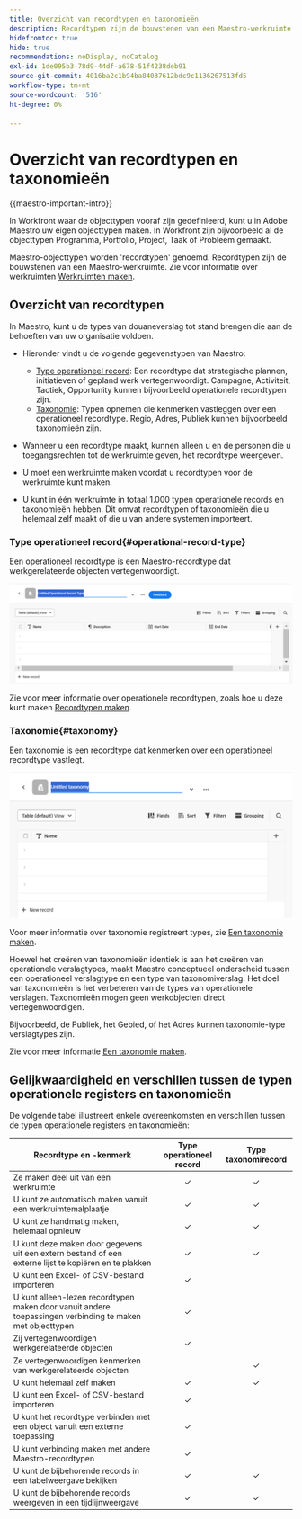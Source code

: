 ```yaml
---
title: Overzicht van recordtypen en taxonomieën
description: Recordtypen zijn de bouwstenen van een Maestro-werkruimte.
hidefromtoc: true
hide: true
recommendations: noDisplay, noCatalog
exl-id: 1de095b3-78d9-44df-a678-51f4238deb91
source-git-commit: 4016ba2c1b94ba84037612bdc9c1136267513fd5
workflow-type: tm+mt
source-wordcount: '516'
ht-degree: 0%

---
```


<!--udpate the metadata with real information when making this avilable in TOC and in the left nav-->

# Overzicht van recordtypen en taxonomieën

{{maestro-important-intro}}

In Workfront waar de objecttypen vooraf zijn gedefinieerd, kunt u in Adobe Maestro uw eigen objecttypen maken. In Workfront zijn bijvoorbeeld al de objecttypen Programma, Portfolio, Project, Taak of Probleem gemaakt.

Maestro-objecttypen worden &#39;recordtypen&#39; genoemd. Recordtypen zijn de bouwstenen van een Maestro-werkruimte. Zie voor informatie over werkruimten [Werkruimten maken](../architecture/create-workspaces.md).

## Overzicht van recordtypen

In Maestro, kunt u de types van douaneverslag tot stand brengen die aan de behoeften van uw organisatie voldoen.

* Hieronder vindt u de volgende gegevenstypen van Maestro:

   * [Type operationeel record](#operational-record-type): Een recordtype dat strategische plannen, initiatieven of gepland werk vertegenwoordigt. Campagne, Activiteit, Tactiek, Opportunity kunnen bijvoorbeeld operationele recordtypen zijn.
   * [Taxonomie](#taxonomy): Typen opnemen die kenmerken vastleggen over een operationeel recordtype. Regio, Adres, Publiek kunnen bijvoorbeeld taxonomieën zijn.

* Wanneer u een recordtype maakt, kunnen alleen u en de personen die u toegangsrechten tot de werkruimte geven, het recordtype weergeven.
* U moet een werkruimte maken voordat u recordtypen voor de werkruimte kunt maken.
* U kunt in één werkruimte in totaal 1.000 typen operationele records en taxonomieën hebben. Dit omvat recordtypen of taxonomieën die u helemaal zelf maakt of die u van andere systemen importeert.

### Type operationeel record{#operational-record-type}

Een operationeel recordtype is een Maestro-recordtype dat werkgerelateerde objecten vertegenwoordigt.

![](assets/operational-record-type-blank.png)

Zie voor meer informatie over operationele recordtypen, zoals hoe u deze kunt maken [Recordtypen maken](../architecture/create-record-types.md).

### Taxonomie{#taxonomy}

Een taxonomie is een recordtype dat kenmerken over een operationeel recordtype vastlegt.

![](assets/taxonomy-record-type-blank.png)

Voor meer informatie over taxonomie registreert types, zie [Een taxonomie maken](../architecture/create-a-taxonomy.md).

Hoewel het creëren van taxonomieën identiek is aan het creëren van operationele verslagtypes, maakt Maestro conceptueel onderscheid tussen een operationeel verslagtype en een type van taxonomiverslag. Het doel van taxonomieën is het verbeteren van de types van operationele verslagen. Taxonomieën mogen geen werkobjecten direct vertegenwoordigen.  <!--this is no longer true, but might be later?!: A taxonomy is a record without dates, like a static list of attributes.-->

<!--mimic what you did above for operational record types to say that we can also import taxonomies from other applications too - this will be possible later; for example Team would be a taxonomy record type, etc -->

Bijvoorbeeld, de Publiek, het Gebied, of het Adres kunnen taxonomie-type verslagtypes zijn.

Zie voor meer informatie [Een taxonomie maken](../architecture/create-a-taxonomy.md).

## Gelijkwaardigheid en verschillen tussen de typen operationele registers en taxonomieën

De volgende tabel illustreert enkele overeenkomsten en verschillen tussen de typen operationele registers en taxonomieën:

| Recordtype en -kenmerk | Type operationeel record | Type taxonomirecord |
|-------------------------------------------------------------|:-----------------------:|:--------------------:|
| Ze maken deel uit van een werkruimte | ✓ | ✓ |
| U kunt ze automatisch maken vanuit een werkruimtemalplaatje | ✓ | ✓ |
| U kunt ze handmatig maken, helemaal opnieuw | ✓ | ✓ |
| U kunt deze maken door gegevens uit een extern bestand of een externe lijst te kopiëren en te plakken | ✓ | ✓ |
| U kunt een Excel- of CSV-bestand importeren | ✓ |                     |
| U kunt alleen-lezen recordtypen maken door vanuit andere toepassingen verbinding te maken met objecttypen | ✓ |                     |
| Zij vertegenwoordigen werkgerelateerde objecten | ✓ |                      |
| Ze vertegenwoordigen kenmerken van werkgerelateerde objecten |                         | ✓ |
| U kunt helemaal zelf maken | ✓ | ✓ |
| U kunt een Excel- of CSV-bestand importeren | ✓ |                      |
| U kunt het recordtype verbinden met een object vanuit een externe toepassing | ✓ |                      |
| U kunt verbinding maken met andere Maestro-recordtypen | ✓ |                    |
| U kunt de bijbehorende records in een tabelweergave bekijken | ✓ | ✓ |
| U kunt de bijbehorende records weergeven in een tijdlijnweergave | ✓ | ✓ |
